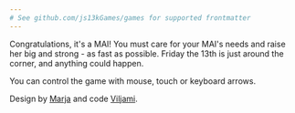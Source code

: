 ```yaml
---
# See github.com/js13kGames/games for supported frontmatter
---
```

Congratulations, it's a MAI! You must care for your MAI's needs and raise her big and strong - as fast as possible. Friday the 13th is just around the corner, and anything could happen.

You can control the game with mouse, touch or keyboard arrows.

Design by [Marja](https://marjasiira.kuvat.fi/kuvat/) and code [Viljami](https://viljami.github.io/).